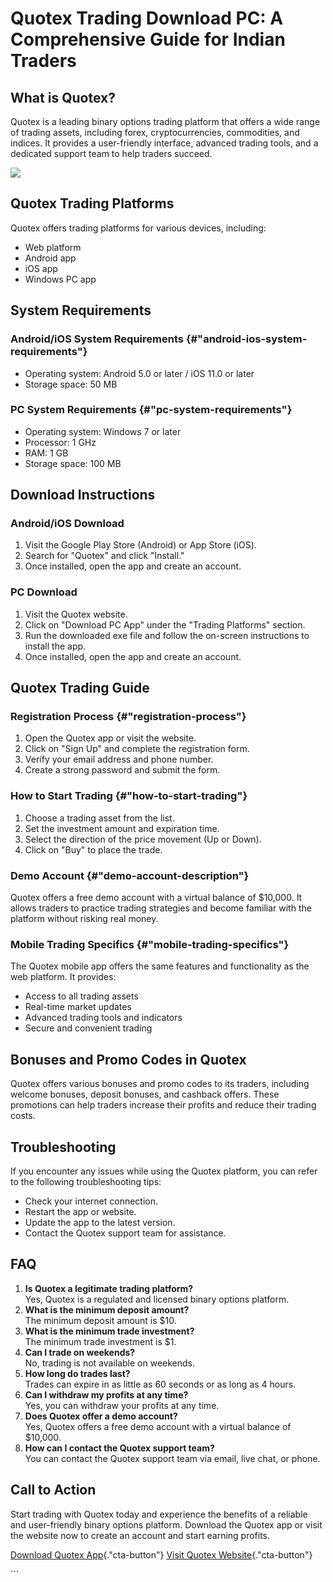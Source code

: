 # Quotex Trading Download PC: A Comprehensive Guide for Indian Traders

## What is Quotex?

Quotex is a leading binary options trading platform that offers a wide
range of trading assets, including forex, cryptocurrencies, commodities,
and indices. It provides a user-friendly interface, advanced trading
tools, and a dedicated support team to help traders succeed.

[![](https://static.quotex.io/files/5_en/300_250.jpg)](https://traff.sbs/brokerqxsignupf)

## Quotex Trading Platforms

Quotex offers trading platforms for various devices, including:

-   Web platform
-   Android app
-   iOS app
-   Windows PC app

## System Requirements

### Android/iOS System Requirements {#"android-ios-system-requirements"}

-   Operating system: Android 5.0 or later / iOS 11.0 or later
-   Storage space: 50 MB

### PC System Requirements {#"pc-system-requirements"}

-   Operating system: Windows 7 or later
-   Processor: 1 GHz
-   RAM: 1 GB
-   Storage space: 100 MB

## Download Instructions

### Android/iOS Download

1.  Visit the Google Play Store (Android) or App Store (iOS).
2.  Search for "Quotex" and click "Install."
3.  Once installed, open the app and create an account.

### PC Download

1.  Visit the Quotex website.
2.  Click on "Download PC App" under the "Trading Platforms"
    section.
3.  Run the downloaded exe file and follow the on-screen instructions to
    install the app.
4.  Once installed, open the app and create an account.

## Quotex Trading Guide

### Registration Process {#"registration-process"}

1.  Open the Quotex app or visit the website.
2.  Click on "Sign Up" and complete the registration form.
3.  Verify your email address and phone number.
4.  Create a strong password and submit the form.

### How to Start Trading {#"how-to-start-trading"}

1.  Choose a trading asset from the list.
2.  Set the investment amount and expiration time.
3.  Select the direction of the price movement (Up or Down).
4.  Click on "Buy" to place the trade.

### Demo Account {#"demo-account-description"}

Quotex offers a free demo account with a virtual balance of \$10,000. It
allows traders to practice trading strategies and become familiar with
the platform without risking real money.

### Mobile Trading Specifics {#"mobile-trading-specifics"}

The Quotex mobile app offers the same features and functionality as the
web platform. It provides:

-   Access to all trading assets
-   Real-time market updates
-   Advanced trading tools and indicators
-   Secure and convenient trading

## Bonuses and Promo Codes in Quotex

Quotex offers various bonuses and promo codes to its traders, including
welcome bonuses, deposit bonuses, and cashback offers. These promotions
can help traders increase their profits and reduce their trading costs.

## Troubleshooting

If you encounter any issues while using the Quotex platform, you can
refer to the following troubleshooting tips:

-   Check your internet connection.
-   Restart the app or website.
-   Update the app to the latest version.
-   Contact the Quotex support team for assistance.

## FAQ

1.  **Is Quotex a legitimate trading platform?**\
    Yes, Quotex is a regulated and licensed binary options platform.
2.  **What is the minimum deposit amount?**\
    The minimum deposit amount is \$10.
3.  **What is the minimum trade investment?**\
    The minimum trade investment is \$1.
4.  **Can I trade on weekends?**\
    No, trading is not available on weekends.
5.  **How long do trades last?**\
    Trades can expire in as little as 60 seconds or as long as 4 hours.
6.  **Can I withdraw my profits at any time?**\
    Yes, you can withdraw your profits at any time.
7.  **Does Quotex offer a demo account?**\
    Yes, Quotex offers a free demo account with a virtual balance of
    \$10,000.
8.  **How can I contact the Quotex support team?**\
    You can contact the Quotex support team via email, live chat, or
    phone.

## Call to Action

Start trading with Quotex today and experience the benefits of a
reliable and user-friendly binary options platform. Download the Quotex
app or visit the website now to create an account and start earning
profits.

[Download Quotex
App](\%22https://traff.sbs/quotexonelink\%22){."cta-button"}
[Visit Quotex
Website](\%22https://traff.sbs/quotexonelink\%22){."cta-button"}

\`\`\`

